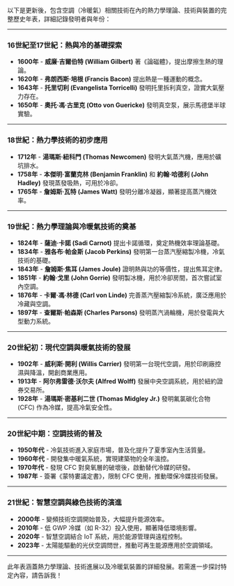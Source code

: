 以下是更新後，包含空調（冷暖氣）相關技術在內的熱力學理論、技術與裝置的完整歷史年表，詳細記錄發明者與年份：  

---

### **16世紀至17世紀：熱與冷的基礎探索**  
- **1600年** - **威廉·吉爾伯特 (William Gilbert)** 著《論磁體》，提出摩擦生熱的理論。  
- **1620年** - **弗朗西斯·培根 (Francis Bacon)** 提出熱是一種運動的概念。  
- **1643年** - **托里切利 (Evangelista Torricelli)** 發明托里拆利真空，證實大氣壓力存在。  
- **1650年** - **奧托·馮·古里克 (Otto von Guericke)** 發明真空泵，展示馬德堡半球實驗。  

---

### **18世紀：熱力學技術的初步應用**  
- **1712年** - **湯瑪斯·紐科門 (Thomas Newcomen)** 發明大氣蒸汽機，應用於礦坑排水。  
- **1758年** - **本傑明·富蘭克林 (Benjamin Franklin)** 和 **約翰·哈德利 (John Hadley)** 發現蒸發吸熱，可用於冷卻。  
- **1765年** - **詹姆斯·瓦特 (James Watt)** 發明分離冷凝器，顯著提高蒸汽機效率。  

---

### **19世紀：熱力學理論與冷暖氣技術的奠基**  
- **1824年** - **薩迪·卡諾 (Sadi Carnot)** 提出卡諾循環，奠定熱機效率理論基礎。  
- **1834年** - **雅各布·帕金斯 (Jacob Perkins)** 發明第一台蒸汽壓縮製冷機，冷氣技術的基礎。  
- **1843年** - **詹姆斯·焦耳 (James Joule)** 證明熱與功的等價性，提出焦耳定律。  
- **1851年** - **約翰·戈里 (John Gorrie)** 發明製冰機，用於冷卻房間，首次嘗試室內空調。  
- **1876年** - **卡爾·馮·林德 (Carl von Linde)** 完善蒸汽壓縮製冷系統，廣泛應用於冷藏與空調。  
- **1897年** - **查爾斯·帕森斯 (Charles Parsons)** 發明蒸汽渦輪機，用於發電與大型動力系統。  

---

### **20世紀初：現代空調與暖氣技術的發展**  
- **1902年** - **威利斯·開利 (Willis Carrier)** 發明第一台現代空調，用於印刷廠控濕與降溫，開創商業應用。  
- **1913年** - **阿尔弗雷德·沃尔夫 (Alfred Wolff)** 發展中央空調系統，用於紐約證券交易所。  
- **1928年** - **湯瑪斯·密基利二世 (Thomas Midgley Jr.)** 發明氟氯碳化合物 (CFC) 作為冷媒，提高冷氣安全性。  

---

### **20世紀中期：空調技術的普及**  
- **1950年代** - 冷氣技術進入家庭市場，普及化提升了夏季室內生活質量。  
- **1960年代** - 開發集中暖氣系統，實現建築物的全年溫控。  
- **1970年代** - 發現 CFC 對臭氧層的破壞後，啟動替代冷媒的研發。  
- **1987年** - 簽署《蒙特婁議定書》，限制 CFC 使用，推動環保冷媒技術發展。  

---

### **21世紀：智慧空調與綠色技術的演進**  
- **2000年** - 變頻技術空調開始普及，大幅提升能源效率。  
- **2010年** - 低 GWP 冷媒（如 R-32）投入使用，顯著降低環境影響。  
- **2020年** - 智慧空調結合 IoT 系統，用於能源管理與遠程控制。  
- **2023年** - 太陽能驅動的光伏空調問世，推動可再生能源應用於空調領域。  

---

此年表涵蓋熱力學理論、技術進展以及冷暖氣裝置的詳細發展。若需進一步探討特定內容，請告訴我！